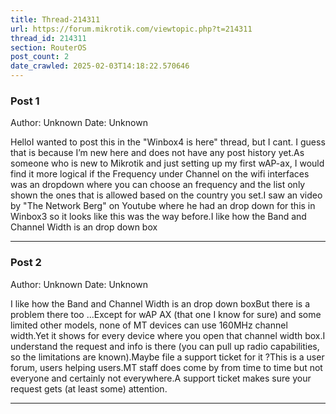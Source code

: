 ```yaml
---
title: Thread-214311
url: https://forum.mikrotik.com/viewtopic.php?t=214311
thread_id: 214311
section: RouterOS
post_count: 2
date_crawled: 2025-02-03T14:18:22.570646
---
```


### Post 1
Author: Unknown
Date: Unknown

HelloI wanted to post this in the "Winbox4 is here" thread, but I cant. I guess that is because I’m new here and does not have any post history yet.As someone who is new to Mikrotik and just setting up my first wAP-ax, I would find it more logical if the Frequency under Channel on the wifi interfaces was an dropdown where you can choose an frequency and the list only shown the ones that is allowed based on the country you set.I saw an video by "The Network Berg" on Youtube where  he had an drop down for this in Winbox3 so it looks like this was the way before.I like how the Band and Channel Width  is an drop down box

---
### Post 2
Author: Unknown
Date: Unknown

I like how the Band and Channel Width  is an drop down boxBut there is a problem there too ...Except for wAP AX (that one I know for sure) and some limited other models, none of MT devices can use 160MHz channel width.Yet it shows for every device where you open that channel width box.I understand the request and info is there (you can pull up radio capabilities, so the limitations are known).Maybe file a support ticket for it ?This is a user forum, users helping users.MT staff does come by from time to time but not everyone and certainly not everywhere.A support ticket makes sure your request gets (at least some) attention.

---
